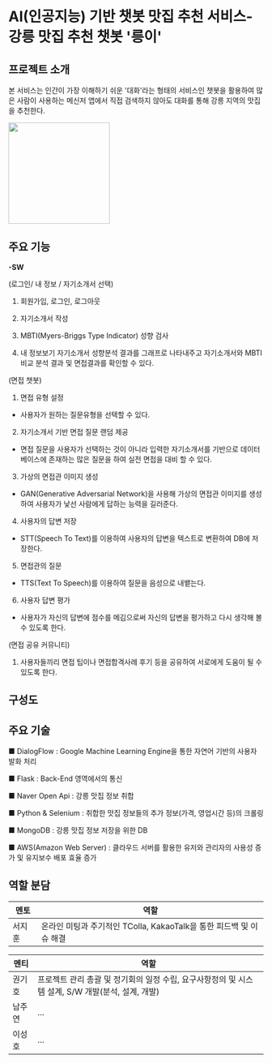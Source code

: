 # AI(인공지능) 기반 챗봇 맛집 추천 서비스-강릉 맛집 추천 챗봇 '릉이'
## 프로젝트 소개

본 서비스는 인간이 가장 이해하기 쉬운 '대화'라는 형태의 서비스인 챗봇을 활용하여 많은 사람이 사용하는 메신저 앱에서 직접 검색하지 않아도 대화를 통해 강릉 지역의 맛집을 추천한다.  
  
<img src="https://user-images.githubusercontent.com/73146678/134644150-0e49b0cd-dd83-416c-8225-c44ea5f6f766.png"  width="200" height="200"/>


## 주요 기능

**-SW**

(로그인/ 내 정보 / 자기소개서 선택)
 1. 회원가입, 로그인, 로그아웃

 2. 자기소개서 작성
 
 3. MBTI(Myers-Briggs Type Indicator) 성향 검사 

 4. 내 정보보기
  자기소개서 성향분석 결과를 그래프로 나타내주고  자기소개서와 MBTI 비교 분석 결과 및 면접결과를 확인할 수 있다.
 
 (면접 챗봇)

 1. 면접 유형 설정
 - 사용자가 원하는 질문유형을 선택할 수 있다. 

 2. 자기소개서 기반 면접 질문 랜덤 제공 
 - 면접 질문을 사용자가 선택하는 것이 아니라 입력한 자기소개서를 기반으로 데이터베이스에 존재하는 많은 질문을 하여 실전 면접을 대비 할 수 있다.

 3. 가상의 면접관 이미지 생성 
 - GAN(Generative Adversarial Network)을 사용해 가상의 면접관 이미지를 생성하여 사용자가 낯선 사람에게 답하는 능력을 길러준다.

 4. 사용자의 답변 저장 
 - STT(Speech To Text)를 이용하여 사용자의 답변을 텍스트로 변환하여 DB에 저장한다.

 5. 면접관의 질문 
 - TTS(Text To Speech)를 이용하여 질문을 음성으로 내뱉는다.

 6. 사용자 답변 평가 
 - 사용자가 자신의 답변에 점수를 메김으로써 자신의 답변을 평가하고 다시 생각해 볼 수 있도록 한다.

(면접 공유 커뮤니티)

 1. 사용자들끼리 면접 팁이나 면접합격사례 후기 등을 공유하여 서로에게 도움이 될 수 있도록 한다.

## 구성도


## 주요 기술


■ DialogFlow : Google Machine Learning Engine을 통한 자연어 기반의 사용자 발화 처리

■ Flask : Back-End 영역에서의 통신

■ Naver Open Api : 강릉 맛집 정보 취합

■ Python & Selenium : 취합한 맛집 정보들의 추가 정보(가격, 영업시간 등)의 크롤링

■ MongoDB : 강릉 맛집 정보 저장을 위한 DB

■ AWS(Amazon Web Server) : 클라우드 서버를 활용한 유저와 관리자의 사용성 증가 및 유지보수 배포 효율 증가 


## 역할 분담

| 멘토 | 역할 |
| ------ | ------ |
| 서지훈 | 온라인 미팅과 주기적인 TColla, KakaoTalk을 통한 피드백 및 이슈 해결 |


| 멘티 | 역할 |
| ------ | ------ |
| 권기호 | 프로젝트 관리 총괄 및 정기회의 일정 수립, 요구사항정의 및 시스템 설계, S/W 개발(분석, 설계, 개발) |
| 남주연 | ... |
| 이성호 | ... |


